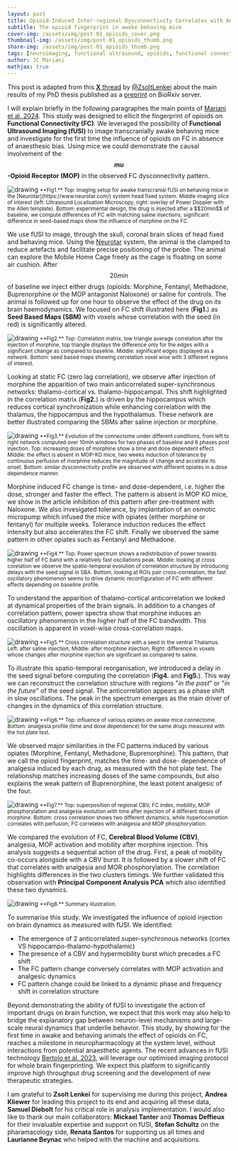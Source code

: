 ```yaml
---
layout: post
title: Opioid-Induced Inter-regional Dysconnectivity Correlates with Analgesia in Awake Mouse Brains
subtitle: The opioid fingerprint in awake behaving mice
cover-img: /assets/img/post-01_opioids_cover.png
thumbnail-img: /assets/img/post-01_opioids_thumb.png
share-img: /assets/img/post-01_opioids_thumb.png
tags: [neuroimaging, functional ultrasound, opioids, functional connectivity, awake mice]
author: JC Mariani
mathjax: true
---
```


This post is adapted from this [**X** thread](https://x.com/ZsoltLenkei/status/1818995234258157944) by [@ZsoltLenkei](https://x.com/ZsoltLenkei) about the main results of my PhD thesis published as a [preprint](https://www.biorxiv.org/content/10.1101/2024.07.30.604249v1) on BioRxiv server.

I will explain briefly in the following paragraphes the main points of [Mariani et al. 2024](https://JCMariani.github.io/05_Opioid-brains_Mariani). This study was designed to ellicit the fingerprint of opioids on **Functional Connectivity (FC)**. We leveraged the possibility of **Functional Ultrasound Imaging (fUSI)** to image transcranially awake behaving mice and investigate for the first time the influence of opioids on FC in absence of anaesthesic bias. Using mice we could demonstrate the causal involvement of the **$$mu$$-Opioid Receptor (MOP)** in the observed FC dysconnectivity pattern.

<img src="https://JCMariani.github.io/assets/img/post-01_Twitter_thread_01.png" alt="drawing" class="center"/>
<small>**Fig1.** Top: imaging setup for awake transcranial fUSI on behaving mice in the [Neurotar](https://www.neurotar.com/) system head fixed system. Middle imaging slice of interest (left: Ultrasound Localisation Microscopy, right: overlay of Power Doppler with the Allen template). Bottom: experimental design, the drug is injected after a $$20min$$ of baseline, we compute differences of FC with matching saline injections, significant difference in seed-based maps show the influence of morphine on the FC.</small>

We use fUSI to image, through the skull, coronal brain slices of head fixed and behaving mice. Using the [Neurotar](https://www.neurotar.com/) system, the animal is the clamped to reduce artefacts and facilitate precise positioning of the probe. The animal can explore the Mobile Home Cage freely as the cage is floating on some air cushion. After $$20min$$ of baseline we inject either drugs (opioids: Morphine, Fentanyl, Methadone, Buprenorphine or the MOP antagonist Naloxone) or saline for controls. The animal is followed up for one hour to observe the effect of the drug on its brain haemodynamics. We focused on FC shift illustrated here (**Fig1.**) as **Seed Based Maps (SBM)** with voxels whose correlation with the seed (in red) is significantly altered.

<img src="https://JCMariani.github.io/assets/img/post-01_Twitter_thread_06.png" alt="drawing" class="center"/>
<small>**Fig2.** Top: Correlation matrix, low triangle average correlation after the injection of morphine, top triangle displays the difference only for the edges with a significant change as compared to baseline. Middle: significant edges displayed as a network. Bottom: seed based maps showing correlation voxel wise with 3 different regions of interest.</small>

Looking at static FC (zero lag correlation), we observe after injection of morphine the apparition of two main anticorrelated super-synchronous networks: thalamo-cortical vs. thalamo-hippocampal. This shift highlighted in the correlation matrix (**Fig2.**) is driven by the hippocampus which reduces cortical synchronization while enhancing correlation with the thalamus, the hippocampus and the hypothalamus. These network are better illustrated comparing the SBMs after saline injection or morphine.

<img src="https://JCMariani.github.io/assets/img/post-01_Twitter_thread_02.png" alt="drawing" class="center"/>
<small>**Fig3.** Evolution of the connectome under different conditions, from left to right network computed over 10min windows for two phases of baseline and 6 phases post injection. Top: increasing doses of morphine show a time and dose dependent effect. Middle: the effect is absent in MOP-KO mice, two weeks induction of tolerance by continuous perfusion of morphine reduces the magnitude of change and accelrate its onset. Bottom: similar dysconnectivity profile are observed with different opiates in a dose dependence manner.</small>

Morphine induced FC change is time- and dose-dependent, i.e. higher the dose, stronger and faster the effect. The pattern is absent in MOP KO mice, we show in the article inhibition of this pattern after pre-treatment with Naloxone. We also invesigated tolerance, by implantation of an osmotic micropump which infused the mice with opiates (either morphine or fentanyl) for multiple weeks. Tolerance induction reduces the effect intensity but also accelerates the FC shift. Finally we observed the same pattern in other opiates such as Fentanyl and Methadone.

<img src="https://JCMariani.github.io/assets/img/post-01_Twitter_thread_03.png" alt="drawing" class="center"/>
<small>**Fig4.** Top: Power spectrum shows a redistribution of power towards higher half of FC band with a relatively fast oscillations peak. Middle: looking at cross corelation we observe the spatio-temporal evolution of correlation structure by introducing delays with the seed signal in SBA. Bottom, looking at ROIs pair cross-correlation, the fast oscillatory phenomenon seems to drive dynamic reconfiguration of FC with different effects depending on baseline profile.</small>

To understand the apparition of thalamo-cortical anticorrelation we looked at dynamical properties of the brain signals. In addition to a changes of correlation pattern, power spectra show that morphine induces an oscillatory phenomenon in the higher half of the FC bandwidth. This oscillation is apparent in voxel-wise cross-correlation maps. 

<img src="https://JCMariani.github.io/assets/img/post-01_WTM70-saline_avg-avg-signif_ROI-VThal_100ms_compressed_slowed_resized_compressed.gif" alt="drawing" class="center"/>
<small>**Fig5.** Cross correlation structure with a seed in the ventral Thalamus. Left: after saline injection, Middle: after morphine injection, Right: difference in voxels whose changes after morphine injection are significant as compared to saline.</small>

To illustrate this spatio-temporal reorganisation, we introduced a delay in the seed signal before computing the correlation (**Fig4.** and **Fig5.**). This way we can reconstruct the correlation structure with regions "*in the past*" or "*in the future*" of the seed signal. The anticorrelation appears as a phase shift in slow oscillations. The peak in the spectrum emerges as the main driver of changes in the dynamics of this correlation structure.

<img src="https://JCMariani.github.io/assets/img/post-01_Twitter_thread_04.png" alt="drawing" class="center"/>
<small>**Fig6.** Top: influence of various opiates on awake mice connectome. Bottom: analgesia profile (time and dose dependence) for the same drugs measured with the hot plate test.</small>

We observed major similarities in the FC patterns induced by various opiates (Morphine, Fentanyl, Methadone, Buprenorphine). This pattern, that we call the opioid fingerprint, matches the time- and dose- dependence of analgesia induced by each drug, as measured with the hot plate test. The relationship matches increasing doses of the same compounds, but also explains the weak pattern of Buprenorphine, the least potent analgesic of the four.

<img src="https://JCMariani.github.io/assets/img/post-01_Twitter_thread_05.png" alt="drawing" class="center"/>
<small>**Fig7.** Top: superposition of regional CBV, FC index, mobility, MOP phosphorylation and analgesia evolution with time after injection of 4 different doses of morphine. Bottom: cross correlation shows two different dynamics, while hyperlocomotion correlates with perfusion, FC correlates with analgesia and MOP phosphorylation.</small>

We compared the evolution of FC, **Cerebral Blood Volume (CBV)**,  analgesia, MOP activation and mobility after morphine injection. This analysis suggests a sequential action of the drug. First, a peak of mobility co-occurs alongside with a CBV burst. It is followed by a slower shift of FC that correlates with analgesia and MOR phosphorylation. The correlation highlights differences in the two clusters timings. We further validated this observation with **Principal Component Analysis PCA** which also identified these two dynamics.

<img src="https://JCMariani.github.io/assets/img/post-01_Twitter_thread_00.png" alt="drawing" class="center"/>
<small>**Fig8.** Summary illustration.</small>

To summarise this study. We investigated the influence of opioid injection on brain dynamics as measured with fUSI. We identified:

- The emergence of 2 anticorrelated super-synchronous networks (cortex VS hippocampo-thalamo-hypothalamic)
- The presence of a CBV and hypermobility burst which precedes a FC shift
- The FC pattern change conversely correlates with MOP activation and analgesic dynamics
- FC pattern change could be linked to a dynamic phase and frequency shift in correlation structure

Beyond demonstrating the ability of fUSI to investigate the action of important drugs on brain function, we expect that this work may also help to bridge the explanatory gap between neuron-level mechanisms and large-scale neural dynamics that underlie behavior. This study, by showing for the first time in awake and behaving animals the effect of opioids on FC, reaches a milestone in neuropharmacology at the system level, without interactions from potential anaesthetic agents. The recent advances in fUSI technology [Bertolo et al. 2023](https://direct.mit.edu/imag/article/doi/10.1162/imag_a_00030/117893/High-sensitivity-mapping-of-brain-wide-functional), will leverage our optimised imaging protocol for whole brain fingerprinting. We expect this platform to significantly improve high throughput drug screening and the development of new therapeutic strategies.

I am grateful to **Zsolt Lenkei** for supervising me during this project, **Andrea Kliewer** for leading this project to its end and acquiring all these data, **Samuel Diebolt** for his critical role in analysis implementation. I would also like to thank our main collaborators: **Mickael Tanter** and **Thomas Deffieux** for their invaluable expertise and support on fUSI, **Stefan Schultz** on the pharamacology side, **Renata Santos** for supporting us all times and **Laurianne Beynac** who helped with the machine and acquisitions.


